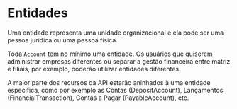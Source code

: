 # Entidades

Uma entidade representa uma unidade organizacional e ela pode ser uma pessoa jurídica ou uma pessoa física.

Toda `Account` tem no mínimo uma entidade. Os usuários que quiserem administrar empresas diferentes ou separar a gestão financeira entre matriz e filiais, por exemplo, poderão utilizar entidades diferentes.

A maior parte dos recursos da API estarão aninhados à uma entidade específica, como por exemplo as Contas (DepositAccount), Lançamentos (FinancialTransaction), Contas a Pagar (PayableAccount), etc.